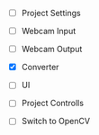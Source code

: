 - [ ] Project Settings 
- [ ] Webcam Input
- [ ] Webcam Output
- [x] Converter 
- [ ] UI
- [ ] Project Controlls
- [ ] Switch to OpenCV
  